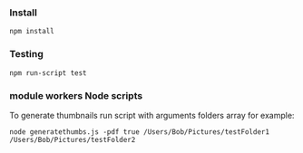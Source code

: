 ### Install

`npm install`

### Testing

`npm run-script test`

### module workers Node scripts

To generate thumbnails run script with arguments folders array for example:

`node generatethumbs.js -pdf true /Users/Bob/Pictures/testFolder1 /Users/Bob/Pictures/testFolder2`
